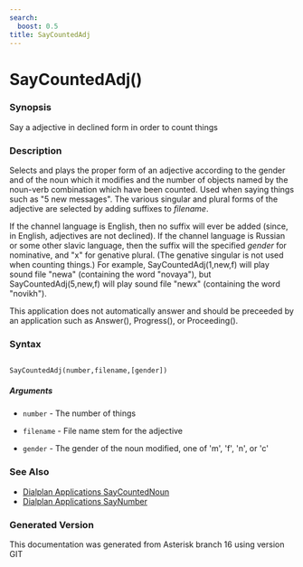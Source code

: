 ```yaml
---
search:
  boost: 0.5
title: SayCountedAdj
---
```


# SayCountedAdj()

### Synopsis

Say a adjective in declined form in order to count things

### Description

Selects and plays the proper form of an adjective according to the gender and of the noun which it modifies and the number of objects named by the noun-verb combination which have been counted. Used when saying things such as "5 new messages". The various singular and plural forms of the adjective are selected by adding suffixes to _filename_.<br>

If the channel language is English, then no suffix will ever be added (since, in English, adjectives are not declined). If the channel language is Russian or some other slavic language, then the suffix will the specified _gender_ for nominative, and "x" for genative plural. (The genative singular is not used when counting things.) For example, SayCountedAdj(1,new,f) will play sound file "newa" (containing the word "novaya"), but SayCountedAdj(5,new,f) will play sound file "newx" (containing the word "novikh").<br>

This application does not automatically answer and should be preceeded by an application such as Answer(), Progress(), or Proceeding().<br>


### Syntax


```

SayCountedAdj(number,filename,[gender])
```
##### Arguments


* `number` - The number of things<br>

* `filename` - File name stem for the adjective<br>

* `gender` - The gender of the noun modified, one of 'm', 'f', 'n', or 'c'<br>

### See Also

* [Dialplan Applications SayCountedNoun](/Asterisk_16_Documentation/API_Documentation/Dialplan_Applications/SayCountedNoun)
* [Dialplan Applications SayNumber](/Asterisk_16_Documentation/API_Documentation/Dialplan_Applications/SayNumber)


### Generated Version

This documentation was generated from Asterisk branch 16 using version GIT 